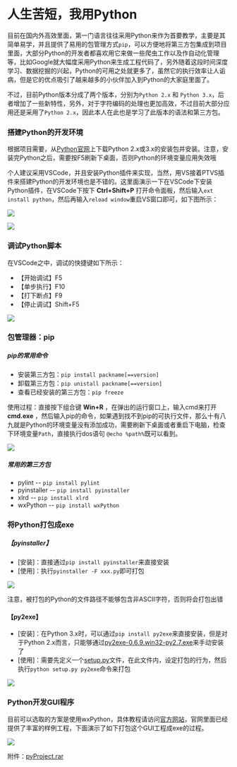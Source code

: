 # 人生苦短，我用Python
目前在国内外高效里面，第一门语言往往采用Python来作为首要教学，主要是其简单易学，并且提供了易用的包管理方式`pip`，可以方便地将第三方包集成到项目里面，大部分Python的开发者都喜欢用它来做一些爬虫工作以及作自动化管理等，比如Google就大幅度采用Python来生成工程代码了，另外随着这段时间深度学习、数据挖掘的兴起，Python的可用之处就更多了，虽然它的执行效率让人诟病，但是它的优点吸引了越来越多的小伙伴加入到Python的大家庭里面了。

不过，目前Python版本分成了两个版本，分别为`Python 2.x` 和 `Python 3.x`，后者增加了一些新特性，另外，对于字符编码的处理也更加高效，不过目前大部分应用还是采用了`Python 2.x`，因此本人在此也是学习了此版本的语法和第三方包。

### 搭建Python的开发环境
根据项目需要，从[Python官网](https://www.python.org/)上下载Python 2.x或3.x的安装包并安装。注意，安装完Python之后，需要按F5刷新下桌面，否则Python的环境变量应用失效哦

个人建议采用VSCode，并且安装Python插件来实现，当然，用VS接着PTVS插件来搭建Python的开发环境也是不错的。这里面演示一下在VSCode下安装Python插件，在VSCode下按下 **Ctrl+Shift+P** 打开命令面板，然后输入`ext install python`，然后再输入`reload window`重启VS窗口即可，如下图所示：

![](assets/002/1.安装Python.gif)  

![](assets/002/2.在VSCode中安装Python插件.gif)  

### 调试Python脚本
在VSCode之中，调试的快捷键如下所示：
 - 【开始调试】F5
 - 【单步执行】F10
 - 【打下断点】F9
 - 【停止调试】Shift+F5

![](assets/002/4.在VSCode中调试Python.gif)  

### 包管理器：pip
##### pip的常用命令
 - 安装第三方包：`pip install packname[==version]`
 - 卸载第三方包：`pip unistall packname[==version]`
 - 查看已经安装的第三方包：`pip freeze`

使用过程：直接按下组合键 **Win+R** ，在弹出的运行窗口上，输入cmd来打开 **cmd.exe** ，然后输入pip的命令，如果遇到找不到pip的可执行文件，那么十有八九就是Python的环境变量没有添加成功，需要刷新下桌面或者重启下电脑，检查下环境变量`Path`，直接执行dos语句 `@echo %path%`既可以看到。

![](assets/002/3.安装pylint.gif)

##### 常用的第三方包
 - pylint -- `pip install pylint`
 - pyinstaller -- `pip install pyinstaller`
 - xlrd -- `pip install xlrd`
 - wxPython -- `pip install wxPython`

### 将Python打包成exe
##### 【pyinstaller】
 - [安装]：直接通过`pip install pyinstaller`来直接安装
 - [使用]：执行`pyinstaller -F xxx.py`即可打包

![](assets/002/5.安装pyinstaller并使用.gif)  

注意，被打包的Python的文件路径不能够包含非ASCII字符，否则将会打包出错

#### 【py2exe】
 - [安装]：在Python 3.x时，可以通过`pip install py2exe`来直接安装，但是对于Python 2.x而言，只能够通过[py2exe-0.6.9.win32-py2.7.exe](assets/002/py2exe-0.6.9.win32-py2.7.exe)来手动安装了
 - [使用]：需要先定义一个[setup.py](assets/002/setup.py)文件，在此文件内，设定打包的行为，然后执行`python setup.py py2exe`命令来打包

![](assets/002/6.安装py2exe并使用.gif)

### Python开发GUI程序
目前可以选取的方案是使用wxPython，具体教程请访问[官方网站](http://www.wxpython.org)，官网里面已经提供了丰富的样例工程，下面演示了如下打包这个GUI工程成exe的过程。

![](assets/002/7.安装wxPython并使用.gif)

附件：[pyProject.rar](assets/002/pyProject.rar)
